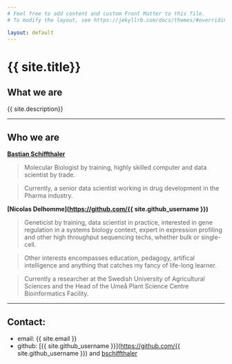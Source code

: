 ```yaml
---
# Feel free to add content and custom Front Matter to this file.
# To modify the layout, see https://jekyllrb.com/docs/themes/#overriding-theme-defaults

layout: default
---
```


# {{ site.title}}

## What we are

{{ site.description}}

---

## Who we are

**[Bastian Schiffthaler](https://github.com/bschiffthaler)**

>Molecular Biologist by training, highly skilled computer and data scientist by trade.

>Currently, a senior data scientist working in drug development in the Pharma industry.

**[Nicolas Delhomme](https://github.com/{{ site.github_username }})**

>Geneticist by training, data scientist in practice, interested in gene regulation in a systems biology context, expert in expression profiling and other high throughput sequencing techs, whether bulk or single-cell.

>Other interests encompasses education, pedagogy, artifical intelligence and anything that catches my fancy of life-long learner.

>Currently a researcher at the Swedish University of Agricultural Sciences and the Head of the Umeå Plant Science Centre Bioinformatics Facility.

---

## Contact: 

* email: {{ site.email }}
* github: [{{ site.github_username }}](https://github.com/{{ site.github_username }}) and [bschiffthaler](https://github.com/bschiffthaler)
